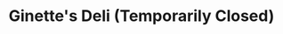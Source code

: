 ---
title: "Ginette's Deli (Temporarily Closed)"
url: /budd-lake/ginettes-deli-temporarily-closed/
shop: deli
---